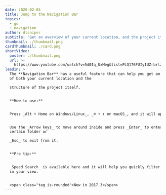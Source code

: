 ```yaml
---
date: 2020-02-05
title: Jump to the Navigation Bar
topics:
  - go
  - navigation
author: dlsniper
subtitle: 'Get an overview of your current location, and the project itself'
thumbnail: ./thumbnail.png
cardThumbnail: ./card.png
shortVideo:
  poster: ./thumbnail.png
  url: >-
    https://www.youtube.com/watch?v=5d0Iq_UxMeg&list=PLQ176FUIyIUZrbrlz4AY1V8VzBJKZyVlW&index=58
leadin: >
  The **Navigation Bar** has a useful feature that can help you get an overview
  of both your current location and the

  structure of the project itself.


  **How to use:**


  Press _Alt + Home on Windows/Linux_, _⌘ + ↑ on macOS_, and it will appear.


  Use the _Arrow keys_ to move around inside and press _Enter_ to enter a
  certain folder or

  _Esc_ to exit from it.


  **Pro tip:**


  _Speed Search_ is available here and it will help you quickly filter the files
  in your view.


  <span class="tag is-rounded">New in 2017.3</span>
---
```


